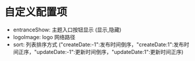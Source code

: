 # 自定义配置项

- entranceShow: 主题入口按钮显示 (显示,隐藏)
- logoImage: logo 网络路径
- sort: 列表排序方式 ("createDate:-1":发布时间倒序，"createDate:1":发布时间正序，"updateDate:-1":更新时间倒序，"updateDate:1":更新时间正序)
